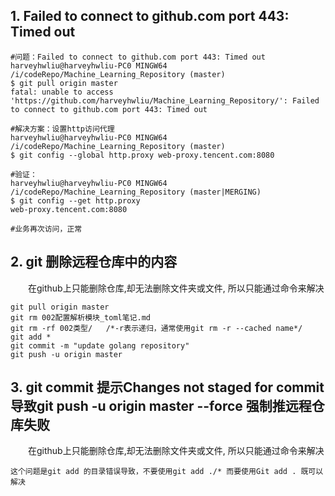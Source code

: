 ## 1. Failed to connect to github.com port 443: Timed out
```git
#问题：Failed to connect to github.com port 443: Timed out
harveyhwliu@harveyhwliu-PC0 MINGW64 /i/codeRepo/Machine_Learning_Repository (master)
$ git pull origin master
fatal: unable to access 'https://github.com/harveyhwliu/Machine_Learning_Repository/': Failed to connect to github.com port 443: Timed out

#解决方案：设置http访问代理
harveyhwliu@harveyhwliu-PC0 MINGW64 /i/codeRepo/Machine_Learning_Repository (master)
$ git config --global http.proxy web-proxy.tencent.com:8080

#验证：
harveyhwliu@harveyhwliu-PC0 MINGW64 /i/codeRepo/Machine_Learning_Repository (master|MERGING)
$ git config --get http.proxy
web-proxy.tencent.com:8080

#业务再次访问，正常

```

## 2. git 删除远程仓库中的内容
&emsp;&emsp;在github上只能删除仓库,却无法删除文件夹或文件, 所以只能通过命令来解决
```git
git pull origin master
git rm 002配置解析模块_toml笔记.md
git rm -rf 002类型/   /*-r表示递归，通常使用git rm -r --cached name*/
git add *
git commit -m "update golang repository"
git push -u origin master

```
## 3. git commit 提示Changes not staged for commit 导致git push -u origin master --force 强制推远程仓库失败
&emsp;&emsp;在github上只能删除仓库,却无法删除文件夹或文件, 所以只能通过命令来解决
```git
这个问题是git add 的目录错误导致，不要使用git add ./* 而要使用Git add . 既可以解决

```
